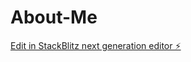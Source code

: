 # About-Me

[Edit in StackBlitz next generation editor ⚡️](https://stackblitz.com/~/github.com/Raionnaashley/About-Me)